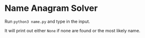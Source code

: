 # Name Anagram Solver

Run `python3 name.py` and type in the input.

It will print out either `None` if none are found or the most likely name.
